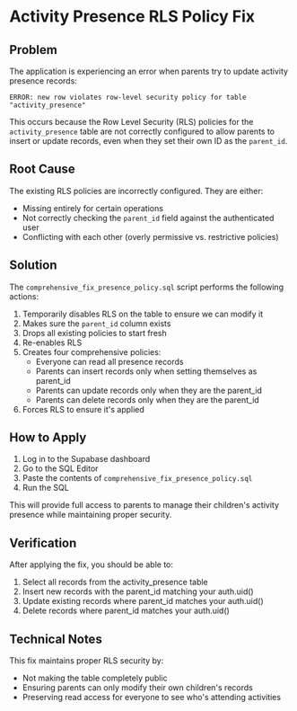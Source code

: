 # Activity Presence RLS Policy Fix

## Problem

The application is experiencing an error when parents try to update activity presence records:

```
ERROR: new row violates row-level security policy for table "activity_presence"
```

This occurs because the Row Level Security (RLS) policies for the `activity_presence` table are not correctly configured to allow parents to insert or update records, even when they set their own ID as the `parent_id`.

## Root Cause

The existing RLS policies are incorrectly configured. They are either:
- Missing entirely for certain operations
- Not correctly checking the `parent_id` field against the authenticated user
- Conflicting with each other (overly permissive vs. restrictive policies)

## Solution

The `comprehensive_fix_presence_policy.sql` script performs the following actions:

1. Temporarily disables RLS on the table to ensure we can modify it
2. Makes sure the `parent_id` column exists
3. Drops all existing policies to start fresh
4. Re-enables RLS
5. Creates four comprehensive policies:
   - Everyone can read all presence records
   - Parents can insert records only when setting themselves as parent_id
   - Parents can update records only when they are the parent_id
   - Parents can delete records only when they are the parent_id
6. Forces RLS to ensure it's applied

## How to Apply

1. Log in to the Supabase dashboard
2. Go to the SQL Editor
3. Paste the contents of `comprehensive_fix_presence_policy.sql`
4. Run the SQL

This will provide full access to parents to manage their children's activity presence while maintaining proper security.

## Verification

After applying the fix, you should be able to:
1. Select all records from the activity_presence table
2. Insert new records with the parent_id matching your auth.uid()
3. Update existing records where parent_id matches your auth.uid()
4. Delete records where parent_id matches your auth.uid()

## Technical Notes

This fix maintains proper RLS security by:
- Not making the table completely public
- Ensuring parents can only modify their own children's records
- Preserving read access for everyone to see who's attending activities 